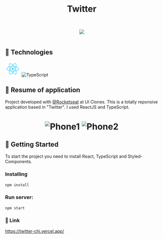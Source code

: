 <h1 align="center">Twitter</h1>
<h1 align="center"><img width="130" src="https://i.imgur.com/cpErgj1.png"><h1>

## :bookmark_tabs: Technologies
<div align="left">
<img alt="React" width="50" src="https://raw.githubusercontent.com/github/explore/80688e429a7d4ef2fca1e82350fe8e3517d3494d/topics/react/react.png" />
<img alt="TypeScript" width="50" src="https://user-images.githubusercontent.com/38151364/89708934-a7dbce00-d951-11ea-8ff1-1b7991267c05.png" />
</div>

  
## :bookmark_tabs: Resume of application

Project developed with <a href="https://www.youtube.com/channel/UCSfwM5u0Kce6Cce8_S72olg">@Rocketseat</a> at UI Clones. This is a totally reponsive application based in "Twitter". I used ReactJS and TypeScript.  
<h1 width="100%" align="center">
<img width="170" src="https://imgur.com/dK3irxm.png" alt="Phone1">  
<img width="170" src="https://imgur.com/nP5wMUO.png" alt="Phone2">  
<br>
</h1>

## :mag_right: Getting Started

To start the project you need to install React, TypeScript and Styled-Components.

### Installing

```npm install```

### Run server: 

```npm start```

### :newspaper: Link
https://twitter-chi.vercel.app/



